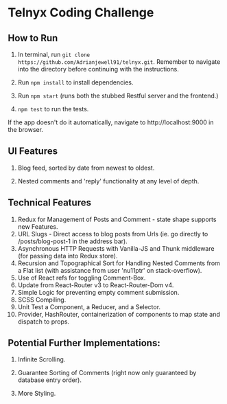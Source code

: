 # Telnyx Coding Challenge

## How to Run

1. In terminal, run
`git clone https://github.com/Adrianjewell91/telnyx.git`. Remember to navigate into the directory before continuing with the instructions.

2. Run `npm install` to install dependencies.

3. Run `npm start` (runs both the stubbed Restful server and the frontend.)

4. `npm test` to run the tests.

If the app doesn't do it automatically, navigate to http://localhost:9000 in the browser.

## UI Features

1. Blog feed, sorted by date from newest to oldest.

2. Nested comments and 'reply' functionality at any level of depth.

## Technical Features

1. Redux for Management of Posts and Comment - state shape supports new Features.
2. URL Slugs - Direct access to blog posts from Urls (ie. go directly to /posts/blog-post-1 in the address bar).
3. Asynchronous HTTP Requests with Vanilla-JS and Thunk middleware (for passing data into Redux store).
4. Recursion and Topographical Sort for Handling Nested Comments from a Flat list (with assistance from user 'nu11ptr' on stack-overflow).
5. Use of React refs for toggling Comment-Box.
6. Update from React-Router v3 to React-Router-Dom v4.
7. Simple Logic for preventing empty comment submission.
8. SCSS Compiling.
9. Unit Test a Component, a Reducer, and a Selector.
10. Provider, HashRouter, containerization of components to map state and dispatch to props.

## Potential Further Implementations:

1. Infinite Scrolling.

2. Guarantee Sorting of Comments (right now only guaranteed by database entry order).

3. More Styling.
